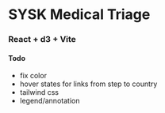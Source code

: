 # SYSK Medical Triage 

### React + d3 + Vite


#### Todo
- fix color
- hover states for links from step to country
- tailwind css
- legend/annotation

